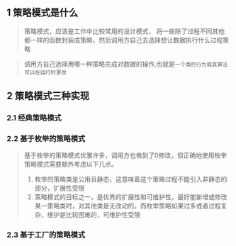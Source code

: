 ## 1 策略模式是什么
> 策略模式，应该是工作中比较常用的设计模式，
将一些除了过程不同其他都一样的函数封装成策略，然后调用方自己去选择想让数据执行什么过程策略

> 调用方自己选择用哪一种策略完成对数据的操作,也就是`一个类的行为或其算法可以在运行时更改`

## 2 策略模式三种实现
### 2.1 经典策略模式

### 2.2 基于枚举的策略模式
> 基于枚举的策略模式优雅许多，调用方也做到了0修改，但正确地使用枚举策略模式需要额外考虑以下几点。
> 1. 枚举的策略类是公用且静态，这意味着这个策略过程不能引入非静态的部分，扩展性受限
> 2. 策略模式的目标之一，是优秀的扩展性和可维护性，最好能新增或修改某一策略类时，对其他类是无改动的。而枚举策略如果过多或者过程复杂，维护是比较困难的，可维护性受限

### 2.3 基于工厂的策略模式